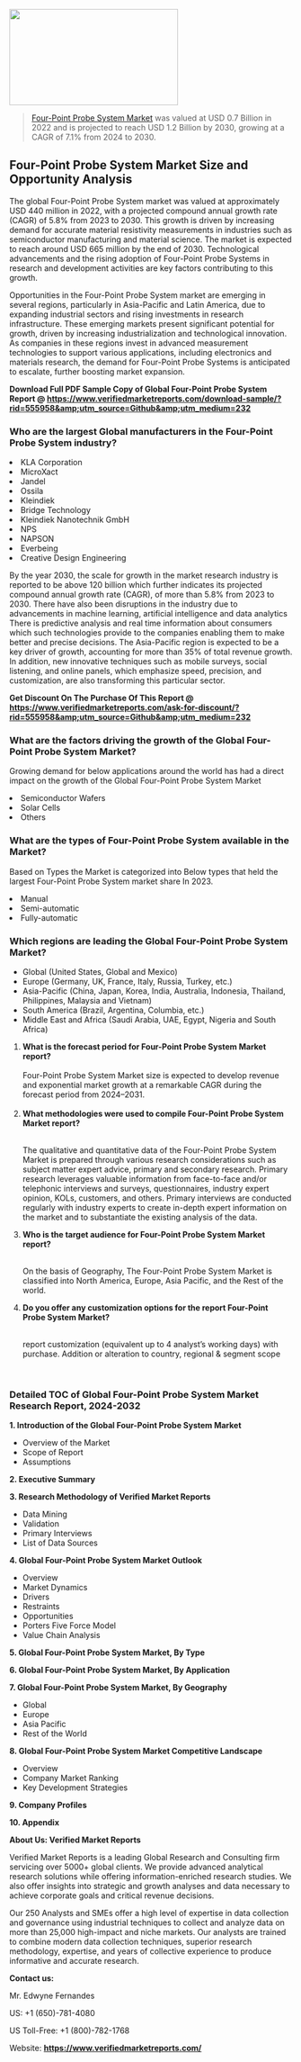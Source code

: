 
<img src="https://ffe5etoiles.com/wp-content/uploads/2024/12/MST1-300x171.png" alt="" width="300" height="171" class="alignnone size-medium wp-image-20088" /><blockquote><p><p><a href="https://www.verifiedmarketreports.com/download-sample/?rid=555958&utm_source=Github&utm_medium=232" target="_blank">Four-Point Probe System Market</a> was valued at USD 0.7 Billion in 2022 and is projected to reach USD 1.2 Billion by 2030, growing at a CAGR of 7.1% from 2024 to 2030.</p></blockquote><p><h2>Four-Point Probe System Market Size and Opportunity Analysis</h2><p>The global Four-Point Probe System market was valued at approximately USD 440 million in 2022, with a projected compound annual growth rate (CAGR) of 5.8% from 2023 to 2030. This growth is driven by increasing demand for accurate material resistivity measurements in industries such as semiconductor manufacturing and material science. The market is expected to reach around USD 665 million by the end of 2030. Technological advancements and the rising adoption of Four-Point Probe Systems in research and development activities are key factors contributing to this growth.</p><p>Opportunities in the Four-Point Probe System market are emerging in several regions, particularly in Asia-Pacific and Latin America, due to expanding industrial sectors and rising investments in research infrastructure. These emerging markets present significant potential for growth, driven by increasing industrialization and technological innovation. As companies in these regions invest in advanced measurement technologies to support various applications, including electronics and materials research, the demand for Four-Point Probe Systems is anticipated to escalate, further boosting market expansion.</p></p><p class=""><strong>Download Full PDF Sample Copy of Global Four-Point Probe System Report @ <a href="https://www.verifiedmarketreports.com/download-sample/?rid=555958&amp;utm_source=Github&amp;utm_medium=232" target="_blank">https://www.verifiedmarketreports.com/download-sample/?rid=555958&amp;utm_source=Github&amp;utm_medium=232</a></strong></p><h3 id="" class="">Who are the largest Global manufacturers in the Four-Point Probe System industry?</h3><p><li>KLA Corporation</li><li> MicroXact</li><li> Jandel</li><li> Ossila</li><li> Kleindiek</li><li> Bridge Technology</li><li> Kleindiek Nanotechnik GmbH</li><li> NPS</li><li> NAPSON</li><li> Everbeing</li><li> Creative Design Engineering</li></p><div class=""><div class="" dir="" data-message-author-role="" data-message-id="" data-message-model-slug=""><div class=""><div class=""><div class=""><div class="" dir="" data-message-author-role="" data-message-id="" data-message-model-slug=""><div class=""><div class=""><p>By the year 2030, the scale for growth in the market research industry is reported to be above 120 billion which further indicates its projected compound annual growth rate (CAGR), of more than 5.8% from 2023 to 2030. There have also been disruptions in the industry due to advancements in machine learning, artificial intelligence and data analytics There is predictive analysis and real time information about consumers which such technologies provide to the companies enabling them to make better and precise decisions. The Asia-Pacific region is expected to be a key driver of growth, accounting for more than 35% of total revenue growth. In addition, new innovative techniques such as mobile surveys, social listening, and online panels, which emphasize speed, precision, and customization, are also transforming this particular sector.</p><p><strong>Get Discount On The Purchase Of This Report @&nbsp; <a href="https://www.verifiedmarketreports.com/ask-for-discount/?rid=555958&amp;utm_source=Github&amp;utm_medium=232" target="_blank">https://www.verifiedmarketreports.com/ask-for-discount/?rid=555958&amp;utm_source=Github&amp;utm_medium=232</a></strong></p></div></div></div></div></div></div></div></div><h3 id="" class="">What are the factors driving the growth of the Global Four-Point Probe System Market?</h3><p id="" class="">Growing demand for below applications around the world has had a direct impact on the growth of the Global Four-Point Probe System Market</p><p id="" class=""><li>Semiconductor Wafers</li><li> Solar Cells</li><li> Others</li></p><h3 id="" class="">What are the types of Four-Point Probe System available in the Market?</h3><p id="" class="">Based on Types the Market is categorized into Below types that held the largest Four-Point Probe System market share In 2023.</p><p id="" class=""><li>Manual</li><li> Semi-automatic</li><li> Fully-automatic</li></p><h3 id="" class="">Which regions are leading the Global Four-Point Probe System Market?</h3><ul><li>Global (United States, Global and Mexico)</li><li>Europe (Germany, UK, France, Italy, Russia, Turkey, etc.)</li><li>Asia-Pacific (China, Japan, Korea, India, Australia, Indonesia, Thailand, Philippines, Malaysia and Vietnam)</li><li>South America (Brazil, Argentina, Columbia, etc.)</li><li>Middle East and Africa (Saudi Arabia, UAE, Egypt, Nigeria and South Africa)</li></ul><p><ol><li><strong>What is the forecast period for Four-Point Probe System Market report?<br /></strong><br /><span data-sheets-root="1" data-sheets-value="{&quot;1&quot;:2,&quot;2&quot;:&quot;XXXX size is expected to develop revenue and exponential market growth at a remarkable CAGR during the forecast period from 2024&ndash;2030.&quot;}" data-sheets-userformat="{&quot;2&quot;:12674,&quot;4&quot;:{&quot;1&quot;:2,&quot;2&quot;:16776960},&quot;10&quot;:2,&quot;11&quot;:0,&quot;15&quot;:&quot;Arial&quot;,&quot;16&quot;:12}">Four-Point Probe System Market size is expected to develop revenue and exponential market growth at a remarkable CAGR during the forecast period from 2024&ndash;2031.</span><br /><br /></li><li><strong>What methodologies were used to compile Four-Point Probe System Market report?<br /><br /></strong><p>The qualitative and quantitative data of the&nbsp;Four-Point Probe System Market is prepared through various research considerations such as subject matter expert advice, primary and secondary research. Primary research leverages valuable information from face-to-face and/or telephonic interviews and surveys, questionnaires, industry expert opinion, KOLs, customers, and others. Primary interviews are conducted regularly with industry experts to create in-depth expert information on the market and to substantiate the existing analysis of the data.&nbsp;</p></li><li><strong>Who is the target audience for Four-Point Probe System Market report?<br /><br /></strong><p>On the basis of Geography, The&nbsp;Four-Point Probe System Market is classified into North America, Europe, Asia Pacific, and the Rest of the world.</p></li><li><strong>Do you offer any customization options for the report Four-Point Probe System Market?<br /><br /></strong><p>report customization (equivalent up to 4 analyst&rsquo;s working days) with purchase. Addition or alteration to country, regional &amp; segment scope</p><p>&nbsp;</p></li></ol></p><h3 id="" class="">Detailed TOC of Global Four-Point Probe System Market Research Report, 2024-2032</h3><p id="" class=""><strong>1. Introduction of the Global Four-Point Probe System Market</strong></p><ul><li>Overview of the Market</li><li>Scope of Report</li><li>Assumptions</li></ul><p id="" class=""><strong>2. Executive Summary</strong></p><p id="" class=""><strong>3. Research Methodology of&nbsp;Verified Market Reports</strong></p><ul><li>Data Mining</li><li>Validation</li><li>Primary Interviews</li><li>List of Data Sources</li></ul><p id="" class=""><strong>4. Global Four-Point Probe System Market Outlook</strong></p><ul><li>Overview</li><li>Market Dynamics</li><li>Drivers</li><li>Restraints</li><li>Opportunities</li><li>Porters Five Force Model</li><li>Value Chain Analysis</li></ul><p id="" class=""><strong>5. Global Four-Point Probe System Market, By&nbsp;Type</strong></p><p id="" class=""><strong>6. Global Four-Point Probe System Market, By Application</strong></p><p id="" class=""><strong>7. Global Four-Point Probe System Market, By Geography</strong></p><ul><li>Global</li><li>Europe</li><li>Asia Pacific</li><li>Rest of the World</li></ul><p id="" class=""><strong>8. Global Four-Point Probe System Market Competitive Landscape</strong></p><ul><li>Overview</li><li>Company Market Ranking</li><li>Key Development Strategies</li></ul><p id="" class=""><strong>9. Company Profiles</strong></p><p id="" class=""><strong>10. Appendix</strong></p><p id="" class=""><strong>About Us: Verified Market Reports</strong></p><p id="" class="">Verified Market Reports is a leading Global Research and Consulting firm servicing over 5000+ global clients. We provide advanced analytical research solutions while offering information-enriched research studies. We also offer insights into strategic and growth analyses and data necessary to achieve corporate goals and critical revenue decisions.</p><p id="" class="">Our 250 Analysts and SMEs offer a high level of expertise in data collection and governance using industrial techniques to collect and analyze data on more than 25,000 high-impact and niche markets. Our analysts are trained to combine modern data collection techniques, superior research methodology, expertise, and years of collective experience to produce informative and accurate research.</p><p id="" class=""><strong>Contact us:</strong></p><p id="" class="">Mr. Edwyne Fernandes</p><p id="" class="">US: +1 (650)-781-4080</p><p id="" class="">US Toll-Free: +1 (800)-782-1768</p><p id="" class="">Website: <a target="" data-test-app-aware-link=""><strong>https://www.verifiedmarketreports.com/</strong></a></p>
